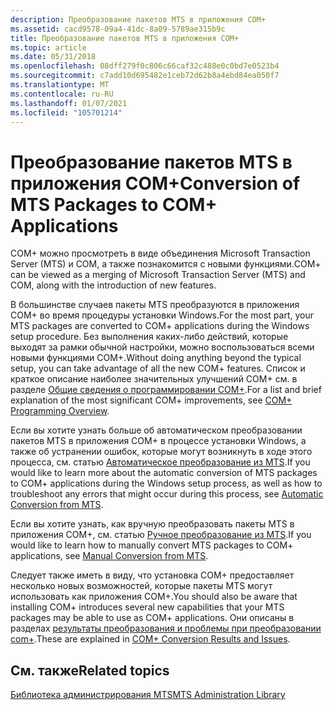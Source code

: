 ```yaml
---
description: Преобразование пакетов MTS в приложения COM+
ms.assetid: cacd9578-09a4-41dc-8a09-5789ae315b9c
title: Преобразование пакетов MTS в приложения COM+
ms.topic: article
ms.date: 05/31/2018
ms.openlocfilehash: 08dff279f0c806c66caf32c488e0c0bd7e0523b4
ms.sourcegitcommit: c7add10d695482e1ceb72d62b8a4ebd84ea050f7
ms.translationtype: MT
ms.contentlocale: ru-RU
ms.lasthandoff: 01/07/2021
ms.locfileid: "105701214"
---
```

# <a name="conversion-of-mts-packages-to-com-applications"></a><span data-ttu-id="576e8-103">Преобразование пакетов MTS в приложения COM+</span><span class="sxs-lookup"><span data-stu-id="576e8-103">Conversion of MTS Packages to COM+ Applications</span></span>

<span data-ttu-id="576e8-104">COM+ можно просмотреть в виде объединения Microsoft Transaction Server (MTS) и COM, а также познакомится с новыми функциями.</span><span class="sxs-lookup"><span data-stu-id="576e8-104">COM+ can be viewed as a merging of Microsoft Transaction Server (MTS) and COM, along with the introduction of new features.</span></span>

<span data-ttu-id="576e8-105">В большинстве случаев пакеты MTS преобразуются в приложения COM+ во время процедуры установки Windows.</span><span class="sxs-lookup"><span data-stu-id="576e8-105">For the most part, your MTS packages are converted to COM+ applications during the Windows setup procedure.</span></span> <span data-ttu-id="576e8-106">Без выполнения каких-либо действий, которые выходят за рамки обычной настройки, можно воспользоваться всеми новыми функциями COM+.</span><span class="sxs-lookup"><span data-stu-id="576e8-106">Without doing anything beyond the typical setup, you can take advantage of all the new COM+ features.</span></span> <span data-ttu-id="576e8-107">Список и краткое описание наиболее значительных улучшений COM+ см. в разделе [Общие сведения о программировании COM+](com--programming-overview.md).</span><span class="sxs-lookup"><span data-stu-id="576e8-107">For a list and brief explanation of the most significant COM+ improvements, see [COM+ Programming Overview](com--programming-overview.md).</span></span>

<span data-ttu-id="576e8-108">Если вы хотите узнать больше об автоматическом преобразовании пакетов MTS в приложения COM+ в процессе установки Windows, а также об устранении ошибок, которые могут возникнуть в ходе этого процесса, см. статью [Автоматическое преобразование из MTS](automatic-conversion-from-mts.md).</span><span class="sxs-lookup"><span data-stu-id="576e8-108">If you would like to learn more about the automatic conversion of MTS packages to COM+ applications during the Windows setup process, as well as how to troubleshoot any errors that might occur during this process, see [Automatic Conversion from MTS](automatic-conversion-from-mts.md).</span></span>

<span data-ttu-id="576e8-109">Если вы хотите узнать, как вручную преобразовать пакеты MTS в приложения COM+, см. статью [Ручное преобразование из MTS](manual-conversion-from-mts.md).</span><span class="sxs-lookup"><span data-stu-id="576e8-109">If you would like to learn how to manually convert MTS packages to COM+ applications, see [Manual Conversion from MTS](manual-conversion-from-mts.md).</span></span>

<span data-ttu-id="576e8-110">Следует также иметь в виду, что установка COM+ предоставляет несколько новых возможностей, которые пакеты MTS могут использовать как приложения COM+.</span><span class="sxs-lookup"><span data-stu-id="576e8-110">You should also be aware that installing COM+ introduces several new capabilities that your MTS packages may be able to use as COM+ applications.</span></span> <span data-ttu-id="576e8-111">Они описаны в разделах [результаты преобразования и проблемы при преобразовании com+](com--conversion-results-and-issues.md).</span><span class="sxs-lookup"><span data-stu-id="576e8-111">These are explained in [COM+ Conversion Results and Issues](com--conversion-results-and-issues.md).</span></span>

## <a name="related-topics"></a><span data-ttu-id="576e8-112">См. также</span><span class="sxs-lookup"><span data-stu-id="576e8-112">Related topics</span></span>

<dl> <dt>

[<span data-ttu-id="576e8-113">Библиотека администрирования MTS</span><span class="sxs-lookup"><span data-stu-id="576e8-113">MTS Administration Library</span></span>](mts-administration-library.md)
</dt> </dl>

 

 



